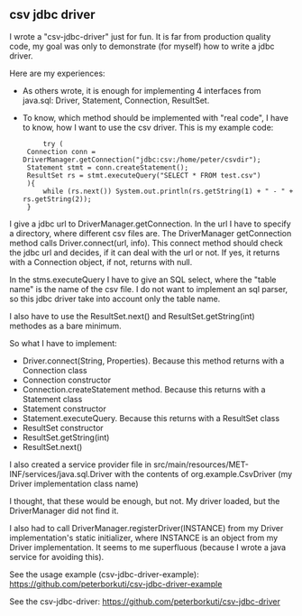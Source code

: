 ## csv jdbc driver

I wrote a "csv-jdbc-driver" just for fun. It is far from production quality code, my goal was only to demonstrate (for myself) how to write a jdbc driver.

Here are my experiences:
* As others wrote, it is enough for implementing 4 interfaces from java.sql: Driver, Statement, Connection, ResultSet.
* To know, which method should be implemented with "real code", I have to know, how I want to use the csv driver. This is my example code:

           try (
       Connection conn = DriverManager.getConnection("jdbc:csv:/home/peter/csvdir");
       Statement stmt = conn.createStatement();
       ResultSet rs = stmt.executeQuery("SELECT * FROM test.csv")
       ){
           while (rs.next()) System.out.println(rs.getString(1) + " - " + rs.getString(2));
       }

I give a jdbc url to DriverManager.getConnection. In the url I have to specify a directory, where different csv files are. The DriverManager getConnection method calls Driver.connect(url, info). This connect method should check the jdbc url and decides, if it can deal with the url or not. If yes, it returns with a Connection object, if not, returns with null.

In the stms.executeQuery I have to give an SQL select, where the "table name" is the name of the csv file.
I do not want to implement an sql parser, so this jdbc driver take into account only the table name.

I also have to use the ResultSet.next() and ResultSet.getString(int) methodes as a bare minimum.

So what I have to implement:
* Driver.connect(String, Properties). Because this method returns with a Connection class
* Connection constructor
* Connection.createStatement method. Because this returns with a Statement class
* Statement constructor
* Statement.executeQuery. Because this returns with a ResultSet class
* ResultSet constructor
* ResultSet.getString(int)
* ResultSet.next()

I also created a service provider file in src/main/resources/MET-INF/services/java.sql.Driver with the contents of org.example.CsvDriver (my Driver implementation class name)

I thought, that these would be enough, but not. My driver loaded, but the DriverManager did not find it.

I also had to call DriverManager.registerDriver(INSTANCE) from my Driver implementation's static initializer, where INSTANCE is an object from my Driver implementation. It seems to me superfluous (because I wrote a java service for avoiding this).

See the usage example (csv-jdbc-driver-example):
https://github.com/peterborkuti/csv-jdbc-driver-example

See the csv-jdbc-driver:
https://github.com/peterborkuti/csv-jdbc-driver
